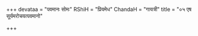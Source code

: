 +++
devataa = "पवमानः सोमः"
RShiH = "प्रियमेध"
ChandaH = "गायत्री"
title = "०५ एष सूर्यमरोचयत्पवमानो"

+++
